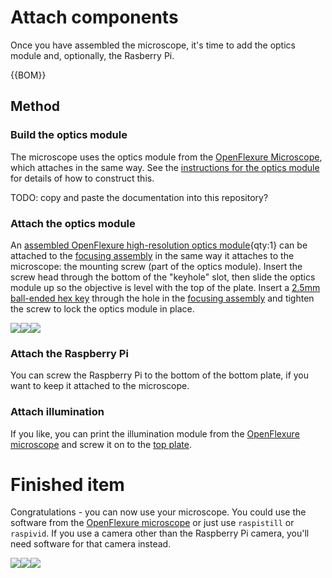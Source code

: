 # Attach components
Once you have assembled the microscope, it's time to add the optics module and, optionally, the Rasberry Pi.

{{BOM}}

## Method
### Build the optics module
The microscope uses the optics module from the [OpenFlexure Microscope], which attaches in the same way.  See the [instructions for the optics module] for details of how to construct this.

TODO: copy and paste the documentation into this repository?

[OpenFlexure Microscope]: https://openflexure.org/projects/microscope/
[instructions for the optics module]: https://build.openflexure.org/openflexure-microscope/v6.1.2/docs/#/2b_high_resolution_optics_module

### Attach the optics module
An [assembled OpenFlexure high-resolution optics module]{qty:1} can be attached to the [focusing assembly] in the same way it attaches to the microscope: the mounting screw (part of the optics module).  Insert the screw head through the bottom of the "keyhole" slot, then slide the optics module up so the objective is level with the top of the plate.  Insert a [2.5mm ball-ended hex key] through the hole in the [focusing assembly] and tighten the screw to lock the optics module in place.

![](images/optics_module_lock.jpg)![](images/optics_module_assembled.jpg)![](images/optics_module_parts.jpg)

[assembled OpenFlexure high-resolution optics module]: parts/optics_module.md
[focusing assembly]: parts/focusing_assembly.md
[2.5mm ball-ended hex key]: parts/2_5_mm_hex_key.md

### Attach the Raspberry Pi
You can screw the Raspberry Pi to the bottom of the bottom plate, if you want to keep it attached to the microscope.

### Attach illumination
If you like, you can print the illumination module from the [OpenFlexure microscope] and screw it on to the [top plate].

[top plate]: parts/top_plate.md

# Finished item
Congratulations - you can now use your microscope.  You could use the software from the [OpenFlexure microscope] or just use ``raspistill`` or ``raspivid``.  If you use a camera other than the Raspberry Pi camera, you'll need software for that camera instead.

![](images/assembled_oblique.jpg)![](images/assembled_front.jpg)![](images/assembled_bottom.jpg)